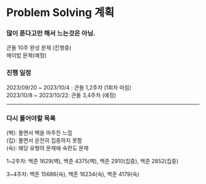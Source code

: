 # Problem Solving 계획

### 많이 푼다고만 해서 느는것은 아님.

큰돌 10주 완성 문제 (진행중)  
헤이밥 문제(예정)

### 진행 일정

2023/09/20 ~ 2023/10/4 : 큰돌 1,2주차 (1회차 마침)  
2023/10/8 ~ 2023/10/22: 큰돌 3,4주차 (예정)

---

### 다시 풀어야할 목록

(벽): 풀면서 벽을 마주친 느낌  
(집): 풀면서 온전히 집중하지 못함  
(숙): 해당 유형의 문제에 숙련도 문제

1~2주차: 백준 1629(벽), 백준 4375(벽), 백준 2910(집중), 백준 2852(집중)

3~4주차: 백준 15686(숙), 백준 16234(숙), 백준 4179(숙)
